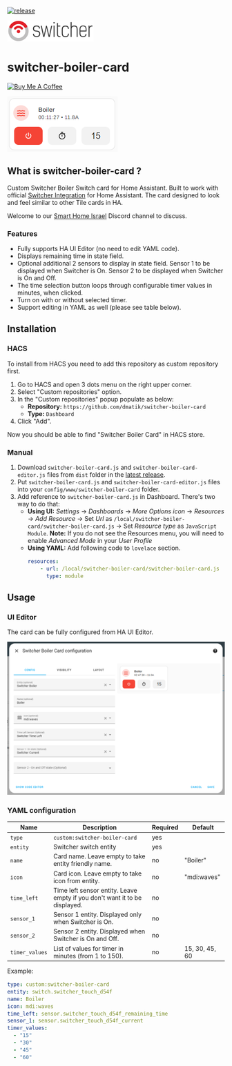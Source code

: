 [![release][release-badge]][release-url]

![alt text](https://github.com/dmatik/switcher-boiler-card/blob/main/images/Switcher_logo_200.png "Logo")

# switcher-boiler-card

<a href="https://www.buymeacoffee.com/bg7MaEJHc" target="_blank"><img src="https://www.buymeacoffee.com/assets/img/custom_images/white_img.png" alt="Buy Me A Coffee" style="height: auto !important;width: auto !important;" ></a>

![alt text](https://github.com/dmatik/switcher-boiler-card/blob/main/images/switcher_boiler_card.png "Switcher Boiler Card")

## What is switcher-boiler-card ?

Custom Switcher Boiler Switch card for Home Assistant.
Built to work with official [Switcher Integration](https://www.home-assistant.io/integrations/switcher_kis/) for Home Assistant.
The card designed to look and feel similar to other Tile cards in HA.

Welcome to our [Smart Home Israel](https://discord.gg/ayZ3Kkg) Discord channel to discuss.


### Features

-   Fully supports HA UI Editor (no need to edit YAML code).
-   Displays remaining time in state field.
-   Optional additional 2 sensors to display in state field. Sensor 1 to be displayed when Switcher is On. Sensor 2 to be displayed when Switcher is On and Off.
-   The time selection button loops through configurable timer values in minutes, when clicked.
-   Turn on with or without selected timer.
-   Support editing in YAML as well (please see table below).

## Installation

### HACS

To install from HACS you need to add this repository as custom repository first.

1. Go to HACS and open 3 dots menu on the right upper corner.
2. Select "Custom repositories" option.
3. In the "Custom repositories" popup populate as below:
    - **Repository:** `https://github.com/dmatik/switcher-boiler-card`
    - **Type:** `Dashboard`
4. Click "Add".

Now you should be able to find "Switcher Boiler Card" in HACS store.

### Manual

1. Download `switcher-boiler-card.js` and `switcher-boiler-card-editor.js` files from `dist` folder in the [latest release][release-url].
2. Put `switcher-boiler-card.js` and `switcher-boiler-card-editor.js` files into your `config/www/switcher-boiler-card` folder.
3. Add reference to `switcher-boiler-card.js` in Dashboard. There's two way to do that:
    - **Using UI:** _Settings_ → _Dashboards_ → _More Options icon_ → _Resources_ → _Add Resource_ → Set _Url_ as `/local/switcher-boiler-card/switcher-boiler-card.js` → Set _Resource type_ as `JavaScript Module`.
      **Note:** If you do not see the Resources menu, you will need to enable _Advanced Mode_ in your _User Profile_
    - **Using YAML:** Add following code to `lovelace` section.
        ```yaml
        resources:
            - url: /local/switcher-boiler-card/switcher-boiler-card.js
              type: module
        ```

## Usage

### UI Editor
The card can be fully configured from HA UI Editor.

![alt text](https://github.com/dmatik/switcher-boiler-card/blob/main/images/switcher_editor.png "Switcher Boiler Card Editor")


### YAML configuration


|        Name          |                        Description                                                    |             Required             |             Default             |
| -------------------- | ------------------------------------------------------------------------------------- | -------------------------------- | ------------------------------- |
| `type`               | `custom:switcher-boiler-card`                                                         | yes                              |                                 |
| `entity`             | Switcher switch entity                                                                | yes                              |                                 |
| `name`               | Card name. Leave empty to take entity friendly name.                                  | no                               | "Boiler"                        |
| `icon`               | Card icon. Leave empty to take icon from entity.                                      | no                               | "mdi:waves"                     |
| `time_left`          | Time left sensor entity. Leave empty if you don't want it to be displayed.            | no                               |                                 | 
| `sensor_1`           | Sensor 1 entity. Displayed only when Switcher is On.                                  | no                               |                                 |
| `sensor_2`           | Sensor 2 entity. Displayed when Switcher is On and Off.                               | no                               |                                 |
| `timer_values`       | List of values for timer in minutes (from 1 to 150).                                  | no                               | 15, 30, 45, 60                  |

Example:

```yaml
type: custom:switcher-boiler-card
entity: switch.switcher_touch_d54f
name: Boiler
icon: mdi:waves
time_left: sensor.switcher_touch_d54f_remaining_time
sensor_1: sensor.switcher_touch_d54f_current
timer_values:
  - "15"
  - "30"
  - "45"
  - "60"
```

<!-- Badges -->
[hacs-badge]: https://img.shields.io/badge/hacs-default-orange.svg?style=flat-square
[release-badge]: https://img.shields.io/github/v/release/dmatik/switcher-boiler-card?style=flat-square


<!-- References -->
[hacs-url]: https://github.com/hacs/integration
[home-assistant]: https://www.home-assistant.io/
[release-url]: https://github.com/dmatik/switcher-boiler-card/releases
